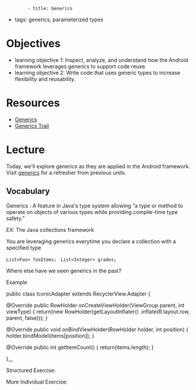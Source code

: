             - title: Generics
- tags: generics, parameterized types

# Objectives

- learning objective 1: Inspect, analyze, and understand how the Android framework leverages generics to support code reuse.
- learning objective 2: Write code that uses generic types to increase flexibility and reusability.

# Resources

- [Generics](/generics)
- [Generics Trail](http://docs.oracle.com/javase/tutorial/java/generics/index.html)

# Lecture


Today, we'll explore generics as they are applied in the Android framework. Visit [generics](/generics) for a refresher from previous units.


## Vocabulary

Generics : A feature in Java's type system allowing “a type or method to operate on objects of various types while providing compile-time type safety.”

  EX: The Java collections framework  

You are leveraging generics everytime you declare a collection with a specified type

```List<Foo> fooItems; ```
```List<Integer> grades; ```

Where else have we seen generics in the past?

Example

public class IconicAdapter extends RecyclerView.Adapter<RowHolder> {

  @Override
  public RowHolder onCreateViewHolder(ViewGroup parent, int viewType) {
    return(new RowHolder(getLayoutInflater() .inflate(R.layout.row, parent, false)));
  }

  @Override
  public void onBindViewHolder(RowHolder holder, int position) {  
    holder.bindModel(items[position]);
  }

  @Override
  public int getItemCount() {
    return(items.length);
  }

 },,,


Structured Exercise: 



More Individual Exercise: 


